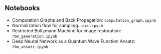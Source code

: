 ## Notebooks
* Computation Graphs and Back Propagation: `computation_graph.ipynb`
* Normalization flow for sampling: `nice.ipynb`
* Restricted Boltzmann Machine for image restoration: `rbm_generation.ipynb`
* Deep Neural Network as a Quantum Wave Function Ansatz: `rbm_ansatz.ipynb`
